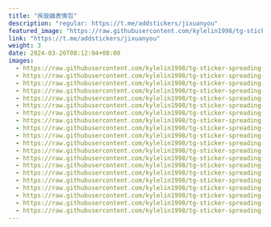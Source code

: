 ```yaml
---
title: "疾旋鼬表情包"
description: "regular: https://t.me/addstickers/jixuanyou"
featured_image: "https://raw.githubusercontent.com/kylelin1998/tg-sticker-spreading-worldwide-images/main/img/007adec6-aec0-4c59-a016-e7f75896853c.jpg"
link: "https://t.me/addstickers/jixuanyou"
weight: 3
date: 2024-03-26T08:12:04+08:00
images:
  - https://raw.githubusercontent.com/kylelin1998/tg-sticker-spreading-worldwide-images/main/img/007adec6-aec0-4c59-a016-e7f75896853c.jpg
  - https://raw.githubusercontent.com/kylelin1998/tg-sticker-spreading-worldwide-images/main/img/627ac5ed-7b97-4dc9-a968-2e28256f8227.jpg
  - https://raw.githubusercontent.com/kylelin1998/tg-sticker-spreading-worldwide-images/main/img/414f87f9-efc0-4d60-8dde-69926fc24e46.jpg
  - https://raw.githubusercontent.com/kylelin1998/tg-sticker-spreading-worldwide-images/main/img/420bee19-0cca-4187-b38b-4d7cda9ea826.jpg
  - https://raw.githubusercontent.com/kylelin1998/tg-sticker-spreading-worldwide-images/main/img/d24a2e21-e8f1-46ae-93c7-40ad75841ac7.jpg
  - https://raw.githubusercontent.com/kylelin1998/tg-sticker-spreading-worldwide-images/main/img/c2fc1869-a08a-40ba-8253-f0b4414c079c.jpg
  - https://raw.githubusercontent.com/kylelin1998/tg-sticker-spreading-worldwide-images/main/img/a1e2e9f1-d601-44e8-ad57-cd5b4bc53f7a.jpg
  - https://raw.githubusercontent.com/kylelin1998/tg-sticker-spreading-worldwide-images/main/img/6af6489b-4953-421a-bc61-918c1a820768.jpg
  - https://raw.githubusercontent.com/kylelin1998/tg-sticker-spreading-worldwide-images/main/img/c495f42e-2853-4244-8521-c31c2538c8df.jpg
  - https://raw.githubusercontent.com/kylelin1998/tg-sticker-spreading-worldwide-images/main/img/3e4e3e33-4f5c-40ca-9358-d3a78db2f000.jpg
  - https://raw.githubusercontent.com/kylelin1998/tg-sticker-spreading-worldwide-images/main/img/f3085d08-0b18-486d-90b4-ac1e4442f76f.jpg
  - https://raw.githubusercontent.com/kylelin1998/tg-sticker-spreading-worldwide-images/main/img/3b157a20-c7da-4dc6-9e89-f341cad792b8.jpg
  - https://raw.githubusercontent.com/kylelin1998/tg-sticker-spreading-worldwide-images/main/img/49ce01fb-b663-4640-87df-5a03e087b0b3.jpg
  - https://raw.githubusercontent.com/kylelin1998/tg-sticker-spreading-worldwide-images/main/img/b041aa6c-0850-4714-9c83-30166bd189ba.jpg
  - https://raw.githubusercontent.com/kylelin1998/tg-sticker-spreading-worldwide-images/main/img/fdd4c771-70fc-47e9-bf7b-b567a005a3d6.jpg
  - https://raw.githubusercontent.com/kylelin1998/tg-sticker-spreading-worldwide-images/main/img/0690dec9-34ea-4de6-a9e1-bf8821cbe5d1.jpg
  - https://raw.githubusercontent.com/kylelin1998/tg-sticker-spreading-worldwide-images/main/img/1b3ebd9c-712a-4700-97f7-d096118038bf.jpg
  - https://raw.githubusercontent.com/kylelin1998/tg-sticker-spreading-worldwide-images/main/img/d8ea5c63-557e-49c3-92c4-784f5ddb96b7.jpg
  - https://raw.githubusercontent.com/kylelin1998/tg-sticker-spreading-worldwide-images/main/img/560d6c17-b0ee-44ec-be7e-215f6e0b9689.jpg
  - https://raw.githubusercontent.com/kylelin1998/tg-sticker-spreading-worldwide-images/main/img/6b3d5937-59c0-4b33-b1dc-71e4f3df5165.jpg
---
```

